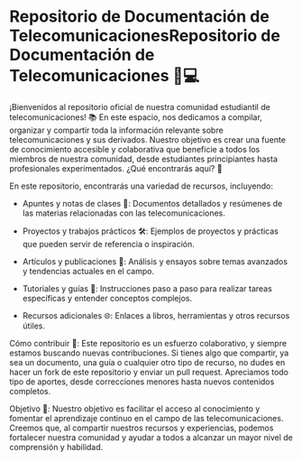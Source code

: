 # Repositorio de Documentación de TelecomunicacionesRepositorio de Documentación de Telecomunicaciones 📡💻

¡Bienvenidos al repositorio oficial de nuestra comunidad estudiantil de telecomunicaciones! 📚 En este espacio, nos dedicamos a compilar, organizar y compartir toda la información relevante sobre telecomunicaciones y sus derivados. Nuestro objetivo es crear una fuente de conocimiento accesible y colaborativa que beneficie a todos los miembros de nuestra comunidad, desde estudiantes principiantes hasta profesionales experimentados.
¿Qué encontrarás aquí? 📂

En este repositorio, encontrarás una variedad de recursos, incluyendo:

- Apuntes y notas de clases 📖: Documentos detallados y resúmenes de las materias relacionadas con las telecomunicaciones.

- Proyectos y trabajos prácticos 🛠️: Ejemplos de proyectos y prácticas que pueden servir de referencia o inspiración.

- Artículos y publicaciones 📝: Análisis y ensayos sobre temas avanzados y tendencias actuales en el campo.

- Tutoriales y guías 📘: Instrucciones paso a paso para realizar tareas específicas y entender conceptos complejos.

- Recursos adicionales 🌐: Enlaces a libros, herramientas y otros recursos útiles.

Cómo contribuir 🤝:
Este repositorio es un esfuerzo colaborativo, y siempre estamos buscando nuevas contribuciones. Si tienes algo que compartir, ya sea un documento, una guía o cualquier otro tipo de recurso, no dudes en hacer un fork de este repositorio y enviar un pull request. Apreciamos todo tipo de aportes, desde correcciones menores hasta nuevos contenidos completos.

Objetivo 🎯:
Nuestro objetivo es facilitar el acceso al conocimiento y fomentar el aprendizaje continuo en el campo de las telecomunicaciones. Creemos que, al compartir nuestros recursos y experiencias, podemos fortalecer nuestra comunidad y ayudar a todos a alcanzar un mayor nivel de comprensión y habilidad.
